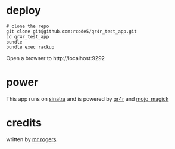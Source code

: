 # deploy

    # clone the repo
    git clone git@github.com:rcode5/qr4r_test_app.git
    cd qr4r_test_app
    bundle
    bundle exec rackup
    
Open a browser to http://localhost:9292

# power

This app runs on [sinatra](http://www.sinatrarb.com) and is powered by [qr4r](https://github.com/rcode5/qr4r) and [mojo_magick](https://github.com/rcode5/mojo_magick)

# credits

written by [mr rogers](http://github.com/bunnymatic)
